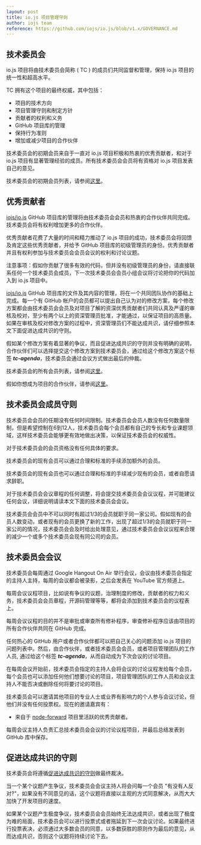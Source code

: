 ```yaml
---
layout: post
title: io.js 项目管理守则
author: iojs team
reference: https://github.com/iojs/io.js/blob/v1.x/GOVERNANCE.md
---
```


## 技术委员会

io.js 项目将由技术委员会简称 ( TC ) 的成员们共同监督和管理，保持 io.js 项目的统一性和超高水平。

TC 拥有这个项目的最终权威，其中包括：

* 项目的技术方向
* 项目管理守则和制定方针
* 贡献者的权利和义务
* GitHub 项目库的管理
* 保持行为准则
* 增加或减少项目的合作伙伴

技术委员会的初期会员来自于一直对 io.js 项目积极和热衷的优秀贡献者，和对于 io.js 项目有显著管理经验的成员。所有技术委员会会员将有资格对 io.js 项目发表自己的意见。

技术委员会的初期会员列表，请参阅[这里](https://github.com/iojs/io.js/blob/v1.x/README.md#current-project-team-members)。

## 优秀贡献者

[iojs/io.js](https://github.com/iojs/io.js) GitHub 项目库的管理将由技术委员会会员和热衷的合作伙伴共同完成。技术委员会将有权利增加更多的合作伙伴。

优秀贡献者花费了大量的时间和精力推动了 io.js 项目的成功，技术委员会将回馈及肯定这些优秀贡献者，并给予 GitHub 项目库的初级管理员的身份。优秀贡献者并且有权利参加与技术委员会会员会议的权利和讨论议题。

注意事项：假如你贡献了很多有效的代码，但并没有初级管理员的身份，请直接联系任何一个技术委员会成员，下一次技术委员会会员小组会议将讨论把你的代码加入到 io.js 项目中。

[iojs/io.js](https://github.com/iojs/io.js) GitHub 项目库的文件及其内容的管理，将在一个共同团队协作的基础上完成。每一个有 GitHub 帐户的会员都可以提出自己认为对的修改方案，每个修改方案都会由技术委员会会员及对项目了解的资深优秀贡献者们共同认真及严谨的审核及校对，至少有两个以上的资深管理员批准，才能通过，以保证项目的高质量。如果在审核及校对修改方案的过程中，资深管理员们不能达成共识，请仔细参照本文下面促进达成共识的守则。

假如某个修改方案有着显著的争议，而且促进达成共识的守则并没有明确的说明，合作伙伴们可以选择提交这个修改方案到技术委员会，通过给这个修改方案这个标签 ***tc-agenda***，技术委员会通过会议方式做出最后的仲裁。

技术委员会的所有会员列表，请参阅[这里](https://github.com/iojs/io.js/blob/v1.x/README.md#current-project-team-members)。

假如你想成为项目的合作伙伴，请参阅[这里](https://github.com/iojs/io.js/blob/v1.x/COLLABORATOR_GUIDE.md)。

## 技术委员会成员守则

技术委员会会员的任期没有任何时间限制。技术委员会会员人数没有任何数量限制，但是希望控制在6到12人，技术委员会每个会员都有自己的专长和专业课题领域，这样技术委员会能够更有效地做出决策，以保证技术委员会的权威性。

对于技术委员会的会员资格没有任何具体的要求。

技术委员会的现有会员可以通过合理和标准的手续添加额外的会员。

技术委员会的现有会员也可以通过合理和标准的手续减少现有的会员，或者自愿请求辞职。

对于技术委员会会议章程的任何调整，将会提交技术委员会会议议程，并可能建议任何会议，详细说明请读本文下面的技术委员会会议。

技术委员会会员中不可以同时有超过1/3的会员就职于同一家公司。假如现有的会员人数变动，或者现有的会员更换了新的工作，出现了超过1/3的会员就职于同一家公司的情况，技术委员会会及时给出处理意见，通过技术委员会会议议程来合理的减少一个或多个技术委员会现有同公司的会员。

## 技术委员会会议

技术委员会每周通过 Google Hangout On Air 举行会议，会议由技术委员会指定的主持人主持，每周的会议都会被录影，之后会发表在 YouTube 官方频道上。

每周会议议程项目，比如说有争议的议题，治理制度的修改，贡献者的权力和义务，技术委员会会员章程，开源码管理等等，都将会添加到技术委员会的议程表上。

每周会议议程的目的并不是审批或审查所有修补程序，审查修补程序应该由项目的所有合作伙伴共同在 GitHub 完成。

任何热心的 GitHub 用户或者合作伙伴都可以把自己关心的问题添加 io.js 项目的问题列表中。然后，由合作伙伴，或者技术委员会会员，或者项目管理团队的工作人员, 通过给这个标签 ***tc-agenda***，从而自动成为下次会议的讨论项目。

在每周会议开始前，技术委员会指定的主持人会将会议的讨论议程发给每个会员，每个会员也可以添加任何他们想要讨论的项目，项目管理团队的工作人员和会议主持人不能否决或删除任何将要讨论的项目。

技术委员会可以邀请其他项目的专业人士或业界有影响力的个人参与会议讨论，但他们并没有任何投票权。现在的邀请嘉宾有：

* 来自于 [node-forward](https://github.com/node-forward/build) 项目里活跃的优秀贡献者。

每周会议主持人负责汇总技术委员会会议的讨论议程项目，并最后总结发表到 GitHub 库中保存。

## 促进达成共识的守则

技术委员会将遵循[促进达成共识的守则](http://en.wikipedia.org/wiki/Consensus-seeking_decision-making)做最终裁决。

当一个某个议题产生争议，技术委员会会议主持人将会问每一个会员 "有没有人反对?"，如果没有不同意见的话，这个议题将直接以主观的方式同意解决，从而大大加快了开发项目的速度。

如果某个议题产生极度争议，技术委员会会员始终无法达成共识，或者出现了极度为难的局面，技术委员会可以进行投票式或者拖延到下一次会议讨论。如果最终进行投票表决，必须通过大多数会员的同意，以多数获胜的原则作为最后的意见，从而达成共识，否则这个议题将持续讨论下去。
